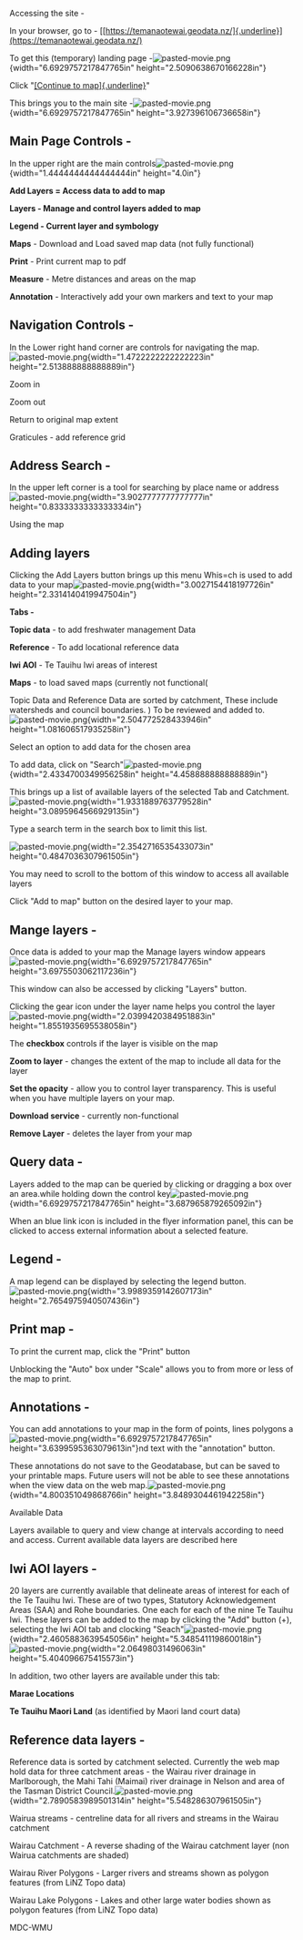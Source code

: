 Accessing the site -

In your browser, go to -
[[https://temanaotewai.geodata.nz/]{.underline}](https://temanaotewai.geodata.nz/)

To get this (temporary) landing page
-![pasted-movie.png](/media/image1.png){width="6.6929757217847765in"
height="2.5090638670166228in"}

Click "[[Continue to
map]{.underline}](https://temanaotewai.geodata.nz/geonetwork/srv/eng/catalog.search#/map)\"

This brings you to the main site
-![pasted-movie.png](/media/image2.png){width="6.6929757217847765in"
height="3.927396106736658in"}

## 

## Main Page Controls -

In the upper right are the main
controls![pasted-movie.png](/media/image3.png){width="1.4444444444444444in"
height="4.0in"}

**Add Layers = Access data to add to map**

**Layers - Manage and control layers added to map**

**Legend - Current layer and symbology**

**Maps** - Download and Load saved map data (not fully functional)

**Print** - Print current map to pdf

**Measure** - Metre distances and areas on the map

**Annotation** - Interactively add your own markers and text to your map

## Navigation Controls -

In the Lower right hand corner are controls for navigating the
map.![pasted-movie.png](/media/image4.png){width="1.4722222222222223in"
height="2.513888888888889in"}

Zoom in

Zoom out

Return to original map extent

Graticules - add reference grid

## Address Search -

In the upper left corner is a tool for searching by place name or
address![pasted-movie.png](/media/image5.png){width="3.9027777777777777in"
height="0.8333333333333334in"}

Using the map

## Adding layers

Clicking the Add Layers button brings up this menu Whis=ch is used to
add data to your
map![pasted-movie.png](/media/image6.png){width="3.0027154418197726in"
height="2.3314140419947504in"}

**Tabs -**

**Topic data** - to add freshwater management Data

**Reference** - To add locational reference data

**Iwi AOI** - Te Tauihu Iwi areas of interest

**Maps** - to load saved maps (currently not functional(

Topic Data and Reference Data are sorted by catchment, These include
watersheds and council boundaries. ) To be reviewed and added
to.![pasted-movie.png](/media/image7.png){width="2.504772528433946in"
height="1.081606517935258in"}

Select an option to add data for the chosen area

To add data, click on
"Search"![pasted-movie.png](/media/image8.png){width="2.4334700349956258in"
height="4.458888888888889in"}

This brings up a list of available layers of the selected Tab and
Catchment.![pasted-movie.png](/media/image9.png){width="1.9331889763779528in"
height="3.0895964566929135in"}

Type a search term in the search box to limit this list.

![pasted-movie.png](/media/image10.png){width="2.3542716535433073in"
height="0.4847036307961505in"}

You may need to scroll to the bottom of this window to access all
available layers

Click "Add to map" button on the desired layer to your map.

## Mange layers -

Once data is added to your map the Manage layers window
appears![pasted-movie.png](/media/image11.png){width="6.6929757217847765in"
height="3.6975503062117236in"}

This window can also be accessed by clicking "Layers" button.

Clicking the gear icon under the layer name helps you control the
layer![pasted-movie.png](/media/image12.png){width="2.0399420384951883in"
height="1.8551935695538058in"}

The **checkbox** controls if the layer is visible on the map

**Zoom to layer** - changes the extent of the map to include all data
for the layer

**Set the opacity** - allow you to control layer transparency. This is
useful when you have multiple layers on your map.

**Download service** - currently non-functional

**Remove Layer** - deletes the layer from your map

##  

## Query data -

Layers added to the map can be queried by clicking or dragging a box
over an area.while holding down the control
key![pasted-movie.png](/media/image13.png){width="6.6929757217847765in"
height="3.687965879265092in"}

When an blue link icon is included in the flyer information panel, this
can be clicked to access external information about a selected feature.

## Legend -

A map legend can be displayed by selecting the legend
button.![pasted-movie.png](/media/image14.png){width="3.9989359142607173in"
height="2.7654975940507436in"}

##  

## Print map -

To print the current map, click the "Print" button

Unblocking the "Auto" box under "Scale" allows you to from more or less
of the map to print.

## Annotations -

You can add annotations to your map in the form of points, lines
polygons
a![pasted-movie.png](/media/image15.png){width="6.6929757217847765in"
height="3.6399595363079613in"}nd text with the "annotation" button.

These annotations do not save to the Geodatabase, but can be saved to
your printable maps. Future users will not be able to see these
annotations when the view data on the web
map.![pasted-movie.png](/media/image16.png){width="4.800351049868766in"
height="3.8489304461942258in"}

Available Data

Layers available to query and view change at intervals according to need
and access. Current available data layers are described here

## Iwi AOI layers -

20 layers are currently available that delineate areas of interest for
each of the Te Tauihu Iwi. These are of two types, Statutory
Acknowledgement Areas (SAA) and Rohe boundaries. One each for each of
the nine Te Tauihu Iwi. These layers can be added to the map by clicking
the "Add" button (+), selecting the Iwi AOI tab and clocking
"Seach"![pasted-movie.png](/media/image17.png){width="2.4605883639545056in"
height="5.348541119860018in"}![pasted-movie.png](/media/image18.png){width="2.06498031496063in"
height="5.404096675415573in"}

In addition, two other layers are available under this tab:

**Marae Locations**

**Te Tauihu Maori Land** (as identified by Maori land court data)

## Reference data layers -

Reference data is sorted by catchment selected. Currently the web map
hold data for three catchment areas - the Wairau river drainage in
Marlborough, the Mahi Tahi (Maimai) river drainage in Nelson and area of
the Tasman District
Council.![pasted-movie.png](/media/image19.png){width="2.7890583989501314in"
height="5.548286307961505in"}

Wairua streams - centreline data for all rivers and streams in the
Wairau catchment

Wairau Catchment - A reverse shading of the Wairau catchment layer (non
Wairua catchments are shaded)

Wairau River Polygons - Larger rivers and streams shown as polygon
features (from LiNZ Topo data)

Wairau Lake Polygons - Lakes and other large water bodies shown as
polygon features (from LiNZ Topo data)

MDC-WMU
